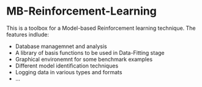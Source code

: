 # MB-Reinforcement-Learning
This is a toolbox for a Model-based Reinforcement learning technique.
The features indlude:
- Database managemnet and analysis
- A library of basis functions to be used in Data-Fitting stage
- Graphical environemnt for some benchmark examples
- Different model identification techniques
- Logging data in various types and formats
- ...
